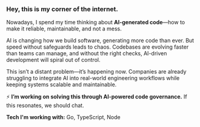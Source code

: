 ### Hey, this is my corner of the internet.  

Nowadays, I spend my time thinking about **AI-generated code**—how to make it reliable, maintainable, and not a mess.

AI is changing how we build software, generating more code than ever. But speed without safeguards leads to chaos. Codebases are evolving faster than teams can manage, and without the right checks, AI-driven development will spiral out of control.  

This isn’t a distant problem—it’s happening now. Companies are already struggling to integrate AI into real-world engineering workflows while keeping systems scalable and maintainable.  

⚡ **I’m working on solving this through AI-powered code governance.** If this resonates, we should chat.  

**Tech I'm working with:** Go, TypeScript, Node  
